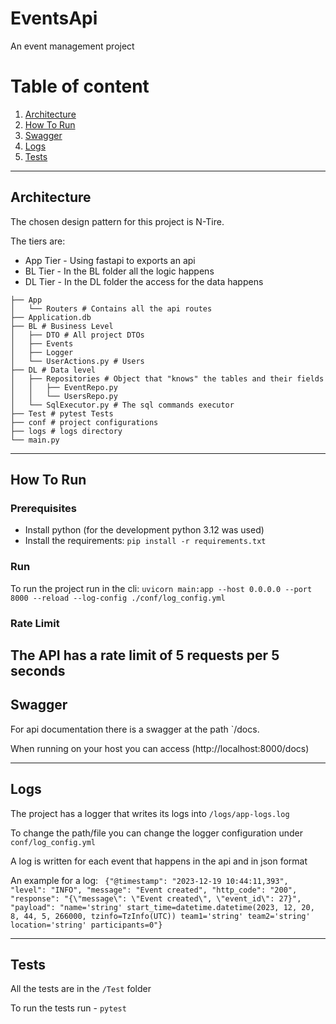# EventsApi
An event management project

# Table of content
1. [Architecture](#architecture)
2. [How To Run](#how-to-run)
3. [Swagger](#swagger)
4. [Logs](#logs)
5. [Tests](#tests)

--------

## Architecture 
The chosen design pattern for this project is N-Tire.

The tiers are:
* App Tier - Using fastapi to exports an api 
* BL Tier - In the BL folder all the logic happens
* DL Tier - In the DL folder the access for the data happens



```angular2html
├── App
│   └── Routers # Contains all the api routes
├── Application.db
├── BL # Business Level
│   ├── DTO # All project DTOs
│   ├── Events
│   ├── Logger
│   └── UserActions.py # Users 
├── DL # Data level
│   ├── Repositories # Object that "knows" the tables and their fields
│   │   ├── EventRepo.py
│   │   └── UsersRepo.py
│   └── SqlExecutor.py # The sql commands executor
├── Test # pytest Tests
├── conf # project configurations
├── logs # logs directory
└── main.py

```

--------

## How To Run

### Prerequisites
* Install python (for the development python 3.12 was used)
* Install the requirements: ```pip install -r requirements.txt```

### Run
To run the project run in the cli:
```uvicorn main:app --host 0.0.0.0 --port 8000 --reload --log-config ./conf/log_config.yml```

### Rate Limit
The API has a rate limit of 5 requests per 5 seconds 
--------

## Swagger
For api documentation there is a swagger at the path `/docs.

When running on your host you can access (http://localhost:8000/docs)

--------

## Logs
The project has a logger that writes its logs into `/logs/app-logs.log`

To change the path/file you can change the logger configuration under `conf/log_config.yml`

A log is written for each event that happens in the api and in json format

An example for a log:
``
{"@timestamp": "2023-12-19 10:44:11,393", "level": "INFO", "message": "Event created", "http_code": "200", "response": "{\"message\": \"Event created\", \"event_id\": 27}", "payload": "name='string' start_time=datetime.datetime(2023, 12, 20, 8, 44, 5, 266000, tzinfo=TzInfo(UTC)) team1='string' team2='string' location='string' participants=0"}``

-------

## Tests
All the tests are in the `/Test` folder

To run the tests run - `pytest`